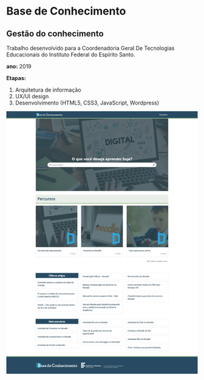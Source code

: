# Base de Conhecimento
## Gestão do conhecimento


Trabalho desenvolvido para a Coordenadoria Geral De Tecnologias Educacionais do Instituto Federal do Espírito Santo.

**ano:** 2019

**Etapas:**
1. Arquitetura de informação
2. UX/UI design
3. Desenvolvimento (HTML5, CSS3, JavaScript, Wordpress) 

![Alt ou título da imagem](/baseconhecimento.png)

